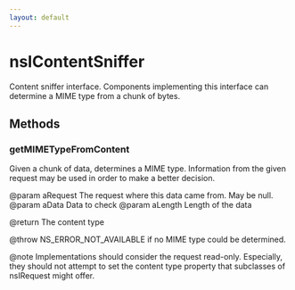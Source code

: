 ```yaml
---
layout: default
---
```


# nsIContentSniffer #

Content sniffer interface. Components implementing this interface can
determine a MIME type from a chunk of bytes.


## Methods ##

### getMIMETypeFromContent ###

Given a chunk of data, determines a MIME type. Information from the given
request may be used in order to make a better decision.

@param aRequest The request where this data came from. May be null.
@param aData Data to check
@param aLength Length of the data

@return The content type

@throw NS_ERROR_NOT_AVAILABLE if no MIME type could be determined.

@note Implementations should consider the request read-only. Especially,
they should not attempt to set the content type property that subclasses of
nsIRequest might offer.

